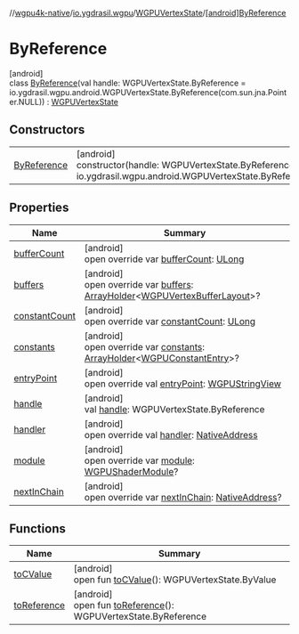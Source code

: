 //[wgpu4k-native](../../../../index.md)/[io.ygdrasil.wgpu](../../index.md)/[WGPUVertexState](../index.md)/[[android]ByReference](index.md)

# ByReference

[android]\
class [ByReference](index.md)(val handle: WGPUVertexState.ByReference = io.ygdrasil.wgpu.android.WGPUVertexState.ByReference(com.sun.jna.Pointer.NULL)) : [WGPUVertexState](../index.md)

## Constructors

| | |
|---|---|
| [ByReference](-by-reference.md) | [android]<br>constructor(handle: WGPUVertexState.ByReference = io.ygdrasil.wgpu.android.WGPUVertexState.ByReference(com.sun.jna.Pointer.NULL)) |

## Properties

| Name | Summary |
|---|---|
| [bufferCount](buffer-count.md) | [android]<br>open override var [bufferCount](buffer-count.md): [ULong](https://kotlinlang.org/api/core/kotlin-stdlib/kotlin/-u-long/index.html) |
| [buffers](buffers.md) | [android]<br>open override var [buffers](buffers.md): [ArrayHolder](../../../ffi/-array-holder/index.md)&lt;[WGPUVertexBufferLayout](../../-w-g-p-u-vertex-buffer-layout/index.md)&gt;? |
| [constantCount](constant-count.md) | [android]<br>open override var [constantCount](constant-count.md): [ULong](https://kotlinlang.org/api/core/kotlin-stdlib/kotlin/-u-long/index.html) |
| [constants](constants.md) | [android]<br>open override var [constants](constants.md): [ArrayHolder](../../../ffi/-array-holder/index.md)&lt;[WGPUConstantEntry](../../-w-g-p-u-constant-entry/index.md)&gt;? |
| [entryPoint](entry-point.md) | [android]<br>open override val [entryPoint](entry-point.md): [WGPUStringView](../../-w-g-p-u-string-view/index.md) |
| [handle](handle.md) | [android]<br>val [handle](handle.md): WGPUVertexState.ByReference |
| [handler](handler.md) | [android]<br>open override val [handler](handler.md): [NativeAddress](../../../ffi/-native-address/index.md) |
| [module](module.md) | [android]<br>open override var [module](module.md): [WGPUShaderModule](../../-w-g-p-u-shader-module/index.md)? |
| [nextInChain](next-in-chain.md) | [android]<br>open override var [nextInChain](next-in-chain.md): [NativeAddress](../../../ffi/-native-address/index.md)? |

## Functions

| Name | Summary |
|---|---|
| [toCValue](../[android]to-c-value.md) | [android]<br>open fun [toCValue](../[android]to-c-value.md)(): WGPUVertexState.ByValue |
| [toReference](../to-reference.md) | [android]<br>open fun [toReference](../to-reference.md)(): WGPUVertexState.ByReference |